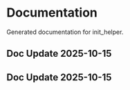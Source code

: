 # Documentation

Generated documentation for init_helper.

## Doc Update 2025-10-15

## Doc Update 2025-10-15
